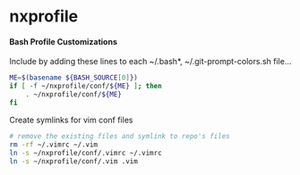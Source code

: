 nxprofile
=========

#### Bash Profile Customizations


Include by adding these lines to each ~/.bash*, ~/.git-prompt-colors.sh file...

```bash
ME=$(basename ${BASH_SOURCE[0]})
if [ -f ~/nxprofile/conf/${ME} ]; then
    . ~/nxprofile/conf/${ME}
fi
```


Create symlinks for vim conf files
```bash
# remove the existing files and symlink to repo's files
rm -rf ~/.vimrc ~/.vim
ln -s ~/nxprofile/conf/.vimrc ~/.vimrc
ln -s ~/nxprofile/conf/.vim .vim
```
